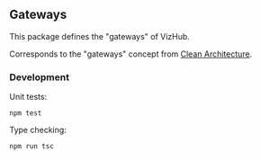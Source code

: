 ## Gateways

This package defines the "gateways" of VizHub.

Corresponds to the "gateways" concept from [Clean Architecture](https://blog.cleancoder.com/uncle-bob/2012/08/13/the-clean-architecture.html).

### Development

Unit tests: 

```
npm test
```

Type checking:

```
npm run tsc
```
